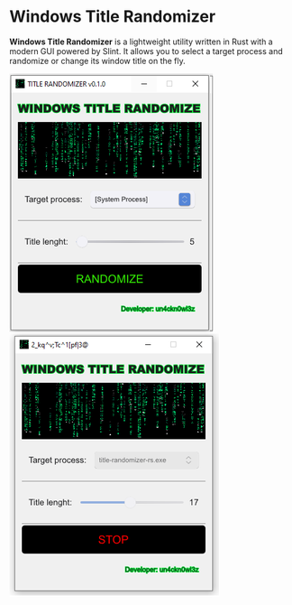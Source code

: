 # Windows Title Randomizer
<b>Windows Title Randomizer</b> is a lightweight utility written in Rust with a modern GUI powered by Slint. It allows you to select a target process and randomize or change its window title on the fly.

![Screenshot](screenshot1.png)
![Screenshot](screenshot2.png)
